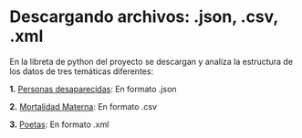 # Descargando archivos: .json, .csv, .xml

En la libreta de python del proyecto se descargan y analiza la estructura de los datos de tres temáticas diferentes:

**1.** [Personas desaparecidas](http://www.datamx.io/dataset/fdd2ca20-ee70-4a31-9bdf-823f3c1307a2/resource/4865e244-cf59-4d39-b863-96ed7f45cc70/download/nacional.json): En formato .json

**2.** [Mortalidad Materna](http://www.dgis.salud.gob.mx/descargas/datosabiertos/mortalidad_materna.zip): En formato .csv

**3.** [Poetas](https://github.com/mcd-unison/ing-caract/raw/main/ejemplos/integracion/ejemplos/wikipedia-poetas.xml): En formato .xml

